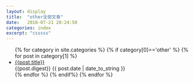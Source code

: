 ```yaml
---
layout: display
title:  "other全部文章"
date:   2018-07-21 20:24:50 
categories: index
excerpt: "csssss"
---
```

<ul class="posts-ul">
{% for category in site.categories %}
        {% if category[0]=='other' %}
            {% for post in category[1] %}
            <li>
                <div>
                     <a href="{{post.url}}">{{post.title}}</a>
                </div>
                {{post.digest}}
                <span class="post-date">{{ post.date | date_to_string }}</span>
            </li>
            {% endfor %}
        {% endif%}
{% endfor %}
</ul>



